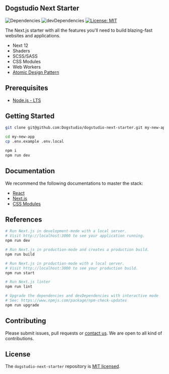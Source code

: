 ## Dogstudio Next Starter

![Dependencies](https://david-dm.org/Dogstudio/dogstudio-next-starter/status.svg)
![devDependencies](https://david-dm.org/Dogstudio/dogstudio-next-starter/dev-status.svg)
[![License: MIT](https://img.shields.io/badge/License-MIT-yellow.svg)](/LICENSE.md)

The Next.js starter with all the features you'll need to build blazing-fast websites and applications.

- Next 12
- Shaders
- SCSS/SASS
- CSS Modules
- Web Workers
- [Atomic Design Pattern](https://bradfrost.com/blog/post/atomic-web-design/)

## Prerequisites

- [Node.js - LTS](https://nodejs.org/en/download/)

## Getting Started

```bash
git clone git@github.com:Dogstudio/dogstudio-next-starter.git my-new-app
```

```bash
cd my-new-app
cp .env.example .env.local
```

```bash
npm i
npm run dev
```

## Documentation

We recommend the following documentations to master the stack:

- [React](https://reactjs.org/docs/getting-started.html)
- [Next.js](https://nextjs.org/docs/getting-started)
- [CSS Modules](https://github.com/css-modules/css-modules)

## References

```bash
# Run Next.js in development-mode with a local server.
# Visit http://localhost:3000 to see your application running.
npm run dev

# Run Next.js in production-mode and creates a production build.
npm run build

# Run Next.js in production-mode with a local server.
# Visit http://localhost:3000 to see your production build.
npm run start

# Run Next.js linter
npm run lint

# Upgrade the dependencies and devDependencies with interactive mode
# See: https://www.npmjs.com/package/npm-check-updates
npm run upgrade
```

## Contributing

Please submit issues, pull requests or [contact us](devops@dogstudio.be). We are open to all kind of contributions.

## License

The `dogstudio-next-starter` repository is [MIT licensed](/LICENSE.md).
